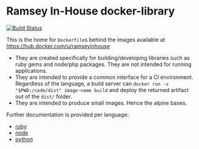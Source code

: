 # Ramsey In-House docker-library

[![Build Status](https://travis-ci.com/KeltonKarboviak/docker-library.svg?branch=master)](https://travis-ci.com/KeltonKarboviak/docker-library)

This is the home for `Dockerfile`s behind the images available at https://hub.docker.com/u/ramseyinhouse

- They are created specifically for building/developing libraries such as ruby gems and node/php packages. They are not intended for running applications.
- They are intended to provide a common interface for a CI environment. Regardless of the language, a build server can `docker run -v "$PWD:/code/dist" image-name build` and deploy the returned artifact out of the `dist/` folder.
- They are intended to produce small images. Hence the alpine bases.

Further documentation is provided per language:
 - [ruby](ruby-builder/README.md)
 - [node](node-builder/README.md)
 - [python](python-builder/README.md)
